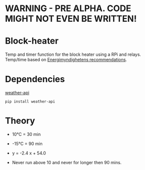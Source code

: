 # WARNING - PRE ALPHA. CODE MIGHT NOT EVEN BE WRITTEN!

# Block-heater
Temp and timer function for the block heater using a RPi and relays. Temp/time based on [Energimyndighetens recommendations](https://energiradgivningen.se/system/tdf/anvand_motorvarmare_ratt.pdf?file=1).

# Dependencies
[weather-api](https://pypi.org/project/weather-api/)
```
pip install weather-api
```

# Theory
* 10°C = 30 min
* -15°C = 90 min

* y = -2.4 x + 54.0

* Never run above 10 and never for longer then 90 mins.
